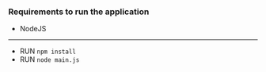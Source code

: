 ### Requirements to run the application

- NodeJS
---

- RUN <code>npm install</code>
- RUN <code>node main.js</code>
